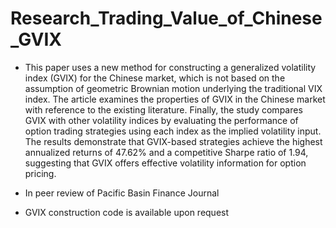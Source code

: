 # Research_Trading_Value_of_Chinese_GVIX

- This paper uses a new method for constructing a generalized
volatility index (GVIX) for the Chinese market, which is not based
on the assumption of geometric Brownian motion underlying the
traditional VIX index. The article examines the properties of GVIX
in the Chinese market with reference to the existing literature.
Finally, the study compares GVIX with other volatility indices by
evaluating the performance of option trading strategies using each
index as the implied volatility input. The results demonstrate that
GVIX-based strategies achieve the highest annualized returns of
47.62\% and a competitive Sharpe ratio of 1.94, suggesting that
GVIX offers effective volatility information for option pricing.

- In peer review of Pacific Basin Finance Journal

- GVIX construction code is available upon request
